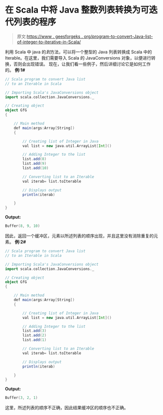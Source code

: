 # 在 Scala 中将 Java 整数列表转换为可迭代列表的程序

> 原文:[https://www . geesforgeks . org/program-to-convert-Java-list-of-integer-to-iterative-in-Scala/](https://www.geeksforgeeks.org/program-to-convert-java-list-of-integer-to-an-iterable-in-scala/)

利用 Scala 中 java 的*到*方法，可以将一个整型的 Java 列表转换成 Scala 中的 Iterable。在这里，我们需要导入 Scala 的 JavaConversions 对象，以便进行转换，否则会出现错误。
现在，让我们看一些例子，然后详细讨论它是如何工作的。
**例:1#**

```scala
// Scala program to convert Java list 
// to an Iterable in Scala

// Importing Scala's JavaConversions object
import scala.collection.JavaConversions._

// Creating object
object GfG
{ 

    // Main method
    def main(args:Array[String])
    {

        // Creating list of Integer in Java
        val list = new java.util.ArrayList[Int]()

        // Adding Integer to the list
        list.add(8)
        list.add(9)
        list.add(10)

        // Converting list to an Iterable
        val iterab= list.toIterable

        // Displays output
        println(iterab)

    }
}
```

**Output:**

```scala
Buffer(8, 9, 10)

```

因此，返回一个缓冲区，元素以所述列表的顺序出现，并且这里没有消除重复的元素。
**例:2#**

```scala
// Scala program to convert Java list 
// to an Iterable in Scala

// Importing Scala's JavaConversions object
import scala.collection.JavaConversions._

// Creating object
object GfG
{ 

    // Main method
    def main(args:Array[String])
    {

        // Creating list of Integer in Java
        val list = new java.util.ArrayList[Int]()

        // Adding Integer to the list
        list.add(3)
        list.add(2)
        list.add(1)

        // Converting list to an Iterable 
        val iterab= list.toIterable

        // Displays output
        println(iterab)

    }
}
```

**Output:**

```scala
Buffer(3, 2, 1)

```

这里，所述列表的顺序不正确，因此结果缓冲区的顺序也不正确。